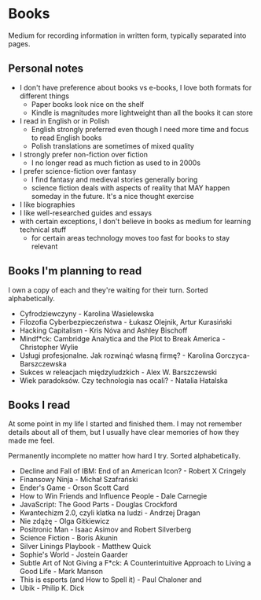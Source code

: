 # Books

Medium for recording information in written form, typically separated into pages.

## Personal notes

- I don't have preference about books vs e-books, I love both formats for different things
  - Paper books look nice on the shelf
  - Kindle is magnitudes more lightweight than all the books it can store
- I read in English or in Polish
  - English strongly preferred even though I need more time and focus to read English books
  - Polish translations are sometimes of mixed quality
- I strongly prefer non-fiction over fiction
  - I no longer read as much fiction as used to in 2000s
- I prefer science-fiction over fantasy
  - I find fantasy and medieval stories generally boring
  - science fiction deals with aspects of reality that MAY happen someday in the future. It's a nice thought exercise
- I like biographies
- I like well-researched guides and essays
- with certain exceptions, I don't believe in books as medium for learning technical stuff
  - for certain areas technology moves too fast for books to stay relevant

## Books I'm planning to read

I own a copy of each and they're waiting for their turn. Sorted alphabetically.

- Cyfrodziewczyny - Karolina Wasielewska
- Filozofia Cyberbezpieczeństwa - Łukasz Olejnik, Artur Kurasiński
- Hacking Capitalism - Kris Nóva and Ashley Bischoff
- Mindf\*ck: Cambridge Analytica and the Plot to Break America - Christopher Wylie
- Usługi profesjonalne. Jak rozwinąć własną firmę? - Karolina Gorczyca-Barszczewska
- Sukces w releacjach międzyludzkich - Alex W. Barszczewski
- Wiek paradoksów. Czy technologia nas ocali? - Natalia Hatalska

## Books I read

At some point in my life I started and finished them. I may not remember details about all of them, but I usually have clear memories of how they made me feel.

Permanently incomplete no matter how hard I try. Sorted alphabetically.

- Decline and Fall of IBM: End of an American Icon? - Robert X Cringely
- Finansowy Ninja - Michał Szafrański
- Ender's Game - Orson Scott Card
- How to Win Friends and Influence People - Dale Carnegie
- JavaScript: The Good Parts - Douglas Crockford
- Kwantechizm 2.0, czyli klatka na ludzi - Andrzej Dragan
- Nie zdążę - Olga Gitkiewicz
- Positronic Man - Isaac Asimov and Robert Silverberg
- Science Fiction - Boris Akunin
- Silver Linings Playbook - Matthew Quick
- Sophie's World - Jostein Gaarder
- Subtle Art of Not Giving a F\*ck: A Counterintuitive Approach to Living a Good Life - Mark Manson
- This is esports (and How to Spell it) - Paul Chaloner and
- Ubik - Philip K. Dick
